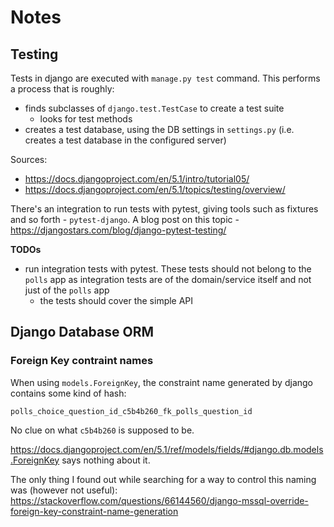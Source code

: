 # Notes

## Testing
Tests in django are executed with `manage.py test` command. This performs a process that is roughly:
- finds subclasses of `django.test.TestCase` to create a test suite
    - looks for test methods
- creates a test database, using the DB settings in `settings.py` (i.e. creates a test database in the configured server)

Sources:
- https://docs.djangoproject.com/en/5.1/intro/tutorial05/ 
- https://docs.djangoproject.com/en/5.1/topics/testing/overview/

There's an integration to run tests with pytest, giving tools such as fixtures and so forth - `pytest-django`. A blog post on this topic - https://djangostars.com/blog/django-pytest-testing/

**TODOs**
- run integration tests with pytest. These tests should not belong to the `polls` app as integration tests are of the domain/service itself
and not just of the `polls` app
    - the tests should cover the simple API

## Django Database ORM

### Foreign Key contraint names
When using `models.ForeignKey`, the constraint name generated by django contains some kind of hash:

`polls_choice_question_id_c5b4b260_fk_polls_question_id` 

No clue on what `c5b4b260` is supposed to be.

https://docs.djangoproject.com/en/5.1/ref/models/fields/#django.db.models.ForeignKey says nothing about it.

The only thing I found out while searching for a way to control this naming was (however not useful):
https://stackoverflow.com/questions/66144560/django-mssql-override-foreign-key-constraint-name-generation
